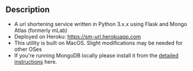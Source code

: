 ## Description
* A url shortening service written in Python 3.x.x using Flask and Mongo Atlas (formerly mLab)
* Deployed on Heroku: https://sm-url.herokuapp.com
* This utility is built on MacOS. Slight modifications may be needed for other OSes
* If you're running MongoDB locally please install it from the [detailed instructions](https://docs.mongodb.com/manual/installation/) here.
